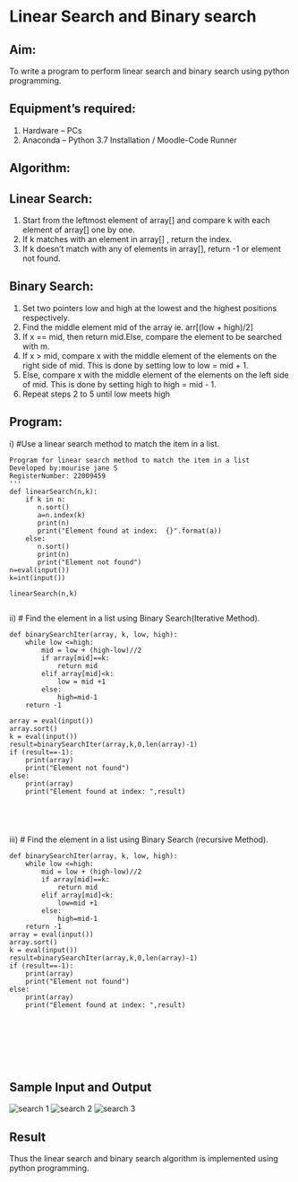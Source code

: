 # Linear Search and Binary search
## Aim:
To write a program to perform linear search and binary search using python programming.
## Equipment’s required:
1.	Hardware – PCs
2.	Anaconda – Python 3.7 Installation / Moodle-Code Runner
## Algorithm:
## Linear Search:
1.	Start from the leftmost element of array[] and compare k with each element of array[] one by one.
2.	If k matches with an element in array[] , return the index.
3.	If k doesn’t match with any of elements in array[], return -1 or element not found.
## Binary Search:
1.	Set two pointers low and high at the lowest and the highest positions respectively.
2.	Find the middle element mid of the array ie. arr[(low + high)/2]
3.	If x == mid, then return mid.Else, compare the element to be searched with m.
4.	If x > mid, compare x with the middle element of the elements on the right side of mid. This is done by setting low to low = mid + 1.
5.	Else, compare x with the middle element of the elements on the left side of mid. This is done by setting high to high = mid - 1.
6.	Repeat steps 2 to 5 until low meets high
## Program:
i)	#Use a linear search method to match the item in a list.
```
Program for linear search method to match the item in a list
Developed by:mourise jane S
RegisterNumber: 22009459
'''
def linearSearch(n,k):
    if k in n:
       n.sort()
       a=n.index(k)
       print(n)
       print("Element found at index:  {}".format(a))
    else:
       n.sort()
       print(n)
       print("Element not found")
n=eval(input())
k=int(input())

linearSearch(n,k)


```
ii)	# Find the element in a list using Binary Search(Iterative Method).
```
def binarySearchIter(array, k, low, high):
    while low <=high:
        mid = low + (high-low)//2
        if array[mid]==k:
            return mid
        elif array[mid]<k:
            low = mid +1
        else:
            high=mid-1
    return -1
    
array = eval(input())
array.sort()
k = eval(input())
result=binarySearchIter(array,k,0,len(array)-1)
if (result==-1):
    print(array)
    print("Element not found")
else:
    print(array)
    print("Element found at index: ",result)





```
iii)	# Find the element in a list using Binary Search (recursive Method).
```
def binarySearchIter(array, k, low, high):
    while low <=high:
        mid = low + (high-low)//2
        if array[mid]==k:
            return mid
        elif array[mid]<k:
            low=mid +1
        else:
            high=mid-1
    return -1
array = eval(input())
array.sort()
k = eval(input())
result=binarySearchIter(array,k,0,len(array)-1)
if (result==-1):
    print(array)
    print("Element not found")
else:
    print(array)
    print("Element found at index: ",result)








```
## Sample Input and Output
![search 1](https://user-images.githubusercontent.com/119560349/215334713-21c5c2e7-1427-4ea8-805e-1d7939d344b5.png)
![search 2](https://user-images.githubusercontent.com/119560349/215334748-345dae2d-6b4f-41df-928d-c63df98d1d9d.png)
![search 3](https://user-images.githubusercontent.com/119560349/215334776-8dd8f29e-0f97-4054-8b28-8b5d98e4f6e3.png)







## Result
Thus the linear search and binary search algorithm is implemented using python programming.
